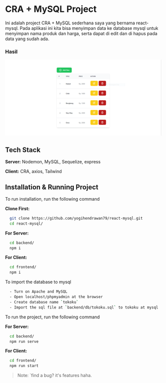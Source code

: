 # CRA + MySQL Project

Ini adalah project CRA + MySQL sederhana saya yang bernama react-mysql. Pada aplikasi ini kita bisa menyimpan data ke database mysql untuk menyimpan nama produk dan harga, serta dapat di edit dan di hapus pada data yang sudah ada.

### Hasil

![](/assets/capture.PNG)

## Tech Stack

**Server:** Nodemon, MySQL, Sequelize, express

**Client:** CRA, axios, Tailwind

## Installation & Running Project

To run installation, run the following command

**Clone First:**

```bash
  git clone https://github.com/yogihendrawan79/react-mysql.git
  cd react-mysql/
```

**For Server:**

```bash
  cd backend/
  npm i
```

**For Client:**

```bash
  cd frontend/
  npm i
```

To import the database to mysql

```bash
  - Turn on Apache and MySQL
  - Open localhost/phpmyadmin at the browser
  - Create database name `tokoku`
  - Import the sql file at `backend/db/tokoku.sql` to tokoku at mysql
```

To run the project, run the following command

**For Server:**

```bash
  cd backend/
  npm run serve
```

**For Client:**

```bash
  cd frontend/
  npm run start
```

> Note: `find a bug? it's features haha.
